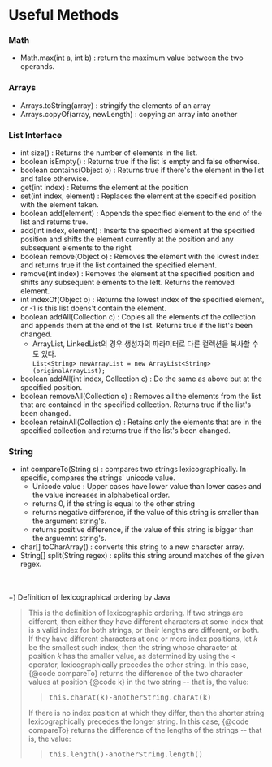 # Useful Methods 

### Math
* Math.max(int a, int b) : return the maximum value between the two operands.

### Arrays
* Arrays.toString(array) : stringify the elements of an array
* Arrays.copyOf(array, newLength) : copying an array into another

### List Interface
* int size() : Returns the number of elements in the list.
* boolean isEmpty() : Returns true if the list is empty and false otherwise.
* boolean contains(Object o) : Returns true if there's the element in the list and false otherwise.
* get(int index) : Returns the element at the position
* set(int index, element) : Replaces the element at the specified position with the element taken.
* boolean add(element) : Appends the specified element to the end of the list and returns true.
* add(int index, element) : Inserts the specified element at the specified position and shifts the element currently at the position and any subsequent elements to the right
* boolean remove(Object o) : Removes the element with the lowest index and returns true if the list contained the specified element.
* remove(int index) : Removes the element at the specified position and shifts any subsequent elements to the left. Returns the removed element.
* int indexOf(Object o) : Returns the lowest index of the specified element, or -1 is this list doens't contain the element.
* boolean addAll(Collection c) : Copies all the elements of the collection and appends them at the end of the list. Returns true if the list's been changed.
  * ArrayList, LinkedList의 경우 생성자의 파라미터로 다른 컬렉션을 복사할 수도 있다.  
  `List<String> newArrayList = new ArrayList<String>(originalArrayList);`
* boolean addAll(int index, Collection c) : Do the same as above but at the specified position.
* boolean removeAll(Collection c) : Removes all the elements from the list that are contained in the specified collection. Returns true if the list's been changed.
* boolean retainAll(Collection c) : Retains only the elements that are in the specified collection and returns true if the list's been changed.


### String
* int compareTo(String s) : compares two strings lexicographically. In specific, compares the strings' unicode value. 
  * Unicode value : Upper cases have lower value than lower cases and the value increases in alphabetical order. 
  * returns 0, if the string is equal to the other string
  * returns negative difference, if the value of this string is smaller than the argument string's.
  * returns positive difference, if the value of this string is bigger than the arguemnt string's.
* char[] toCharArray() : converts this string to a new character array.
* String[] split(String regex) : splits this string around matches of the given regex.  
<br/><br/>

+) Definition of lexicographical ordering by Java
> This is the definition of lexicographic ordering. If two strings are different, then either they have different characters at some index that is a valid index for both strings, or their lengths are different, or both. If they have different characters at one or more index positions, let <i>k</i> be the smallest such index; then the string whose character at position <i>k</i> has the smaller value, as determined by using the &lt; operator, lexicographically precedes the other string. In this case, {@code compareTo} returns the difference of the two character values at position {@code k} in the two string -- that is, the value: <blockquote><pre> this.charAt(k)-anotherString.charAt(k)</pre></blockquote> If there is no index position at which they differ, then the shorter string lexicographically precedes the longer string. In this case, {@code compareTo} returns the difference of the lengths of the strings -- that is, the value: <blockquote><pre> this.length()-anotherString.length()</pre></blockquote>

